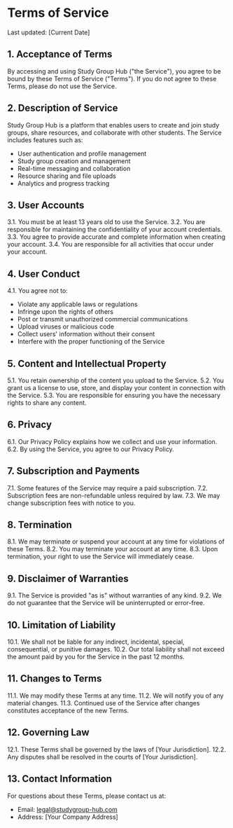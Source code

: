 # Terms of Service

Last updated: [Current Date]

## 1. Acceptance of Terms

By accessing and using Study Group Hub ("the Service"), you agree to be bound by these Terms of Service ("Terms"). If you do not agree to these Terms, please do not use the Service.

## 2. Description of Service

Study Group Hub is a platform that enables users to create and join study groups, share resources, and collaborate with other students. The Service includes features such as:
- User authentication and profile management
- Study group creation and management
- Real-time messaging and collaboration
- Resource sharing and file uploads
- Analytics and progress tracking

## 3. User Accounts

3.1. You must be at least 13 years old to use the Service.
3.2. You are responsible for maintaining the confidentiality of your account credentials.
3.3. You agree to provide accurate and complete information when creating your account.
3.4. You are responsible for all activities that occur under your account.

## 4. User Conduct

4.1. You agree not to:
   - Violate any applicable laws or regulations
   - Infringe upon the rights of others
   - Post or transmit unauthorized commercial communications
   - Upload viruses or malicious code
   - Collect users' information without their consent
   - Interfere with the proper functioning of the Service

## 5. Content and Intellectual Property

5.1. You retain ownership of the content you upload to the Service.
5.2. You grant us a license to use, store, and display your content in connection with the Service.
5.3. You are responsible for ensuring you have the necessary rights to share any content.

## 6. Privacy

6.1. Our Privacy Policy explains how we collect and use your information.
6.2. By using the Service, you agree to our Privacy Policy.

## 7. Subscription and Payments

7.1. Some features of the Service may require a paid subscription.
7.2. Subscription fees are non-refundable unless required by law.
7.3. We may change subscription fees with notice to you.

## 8. Termination

8.1. We may terminate or suspend your account at any time for violations of these Terms.
8.2. You may terminate your account at any time.
8.3. Upon termination, your right to use the Service will immediately cease.

## 9. Disclaimer of Warranties

9.1. The Service is provided "as is" without warranties of any kind.
9.2. We do not guarantee that the Service will be uninterrupted or error-free.

## 10. Limitation of Liability

10.1. We shall not be liable for any indirect, incidental, special, consequential, or punitive damages.
10.2. Our total liability shall not exceed the amount paid by you for the Service in the past 12 months.

## 11. Changes to Terms

11.1. We may modify these Terms at any time.
11.2. We will notify you of any material changes.
11.3. Continued use of the Service after changes constitutes acceptance of the new Terms.

## 12. Governing Law

12.1. These Terms shall be governed by the laws of [Your Jurisdiction].
12.2. Any disputes shall be resolved in the courts of [Your Jurisdiction].

## 13. Contact Information

For questions about these Terms, please contact us at:
- Email: legal@studygroup-hub.com
- Address: [Your Company Address] 
